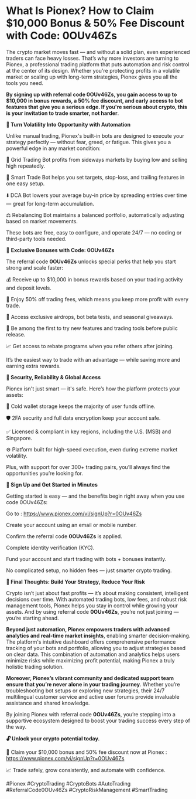 # What Is Pionex? How to Claim $10,000 Bonus & 50% Fee Discount with Code:  0OUv46Zs

The crypto market moves fast — and without a solid plan, even experienced traders can face heavy losses. That’s why more investors are turning to Pionex, a professional trading platform that puts automation and risk control at the center of its design. Whether you're protecting profits in a volatile market or scaling up with long-term strategies, Pionex gives you all the tools you need.

**By signing up with referral code **0OUv46Zs**, you gain access to up to $10,000 in bonus rewards, a 50% fee discount, and early access to bot features that give you a serious edge. If you're serious about crypto, this is your invitation to trade smarter, not harder**.

**🎯 Turn Volatility Into Opportunity with Automation**

Unlike manual trading, Pionex's built-in bots are designed to execute your strategy perfectly — without fear, greed, or fatigue. This gives you a powerful edge in any market condition:

🔄 Grid Trading Bot profits from sideways markets by buying low and selling high repeatedly.

🧠 Smart Trade Bot helps you set targets, stop-loss, and trailing features in one easy setup.

⬇️ DCA Bot lowers your average buy-in price by spreading entries over time — great for long-term accumulation.

⚖️ Rebalancing Bot maintains a balanced portfolio, automatically adjusting based on market movements.

These bots are free, easy to configure, and operate 24/7 — no coding or third-party tools needed.

🎁 **Exclusive Bonuses with Code: 0OUv46Zs**

The referral code **0OUv46Zs** unlocks special perks that help you start strong and scale faster:

💰 Receive up to $10,000 in bonus rewards based on your trading activity and deposit levels.

💸 Enjoy 50% off trading fees, which means you keep more profit with every trade.

🎉 Access exclusive airdrops, bot beta tests, and seasonal giveaways.

🚀 Be among the first to try new features and trading tools before public release.

📈 Get access to rebate programs when you refer others after joining.

It’s the easiest way to trade with an advantage — while saving more and earning extra rewards.

**🔐 Security, Reliability & Global Access**

Pionex isn't just smart — it's safe. Here’s how the platform protects your assets:

🔐 Cold wallet storage keeps the majority of user funds offline.

🛡️ 2FA security and full data encryption keep your account safe.

✅ Licensed & compliant in key regions, including the U.S. (MSB) and Singapore.

⚙️ Platform built for high-speed execution, even during extreme market volatility.

Plus, with support for over 300+ trading pairs, you’ll always find the opportunities you’re looking for.

**📱 Sign Up and Get Started in Minutes**

Getting started is easy — and the benefits begin right away when you use code 0OUv46Zs:

Go to  : https://www.pionex.com/vi/signUp?r=0OUv46Zs

Create your account using an email or mobile number.

Confirm the referral code **0OUv46Zs** is applied.

Complete identity verification (KYC).

Fund your account and start trading with bots + bonuses instantly.

No complicated setup, no hidden fees — just smarter crypto trading.

**🧭 Final Thoughts: Build Your Strategy, Reduce Your Risk**

Crypto isn’t just about fast profits — it’s about making consistent, intelligent decisions over time. With automated trading bots, low fees, and robust risk management tools, Pionex helps you stay in control while growing your assets. And by using referral code **0OUv46Zs**, you’re not just joining — you’re starting ahead.

**Beyond just automation, Pionex empowers traders with advanced analytics and real-time market insights**, enabling smarter decision-making. The platform's intuitive dashboard offers comprehensive performance tracking of your bots and portfolio, allowing you to adjust strategies based on clear data. This combination of automation and analytics helps users minimize risks while maximizing profit potential, making Pionex a truly holistic trading solution.

**Moreover, Pionex’s vibrant community and dedicated support team ensure that you’re never alone in your trading journey**. Whether you’re troubleshooting bot setups or exploring new strategies, their 24/7 multilingual customer service and active user forums provide invaluable assistance and shared knowledge.

By joining Pionex with referral code **0OUv46Zs**, you’re stepping into a supportive ecosystem designed to boost your trading success every step of the way.


**🔓 Unlock your crypto potential today.**

🎁 Claim your $10,000 bonus and 50% fee discount now at Pionex : https://www.pionex.com/vi/signUp?r=0OUv46Zs

📈 Trade safely, grow consistently, and automate with confidence.

#Pionex #CryptoTrading #CryptoBots #AutoTrading #ReferralCode0OUv46Zs #CryptoRiskManagement #SmartTrading
